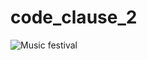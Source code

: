# code_clause_2

![Music festival](https://github.com/malayjoshhi/code_clause_2/assets/115916405/694f00e2-1c66-4ade-8778-3e1f3859e945)
